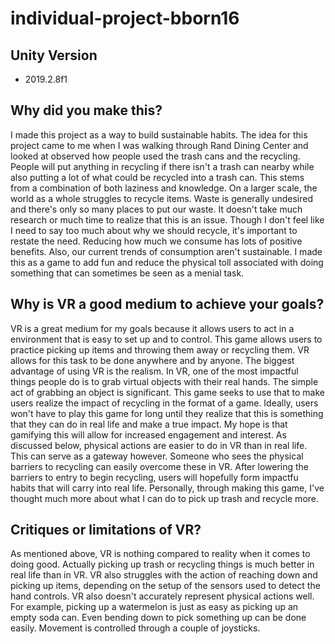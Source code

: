 # individual-project-bborn16

## Unity Version

* 2019.2.8f1

## Why did you make this?
I made this project as a way to build sustainable habits.  The idea for this project came to me when I was walking through Rand Dining Center and looked at observed how people used the trash cans and the recycling.  People will put anything in recycling if there isn't a trash can nearby while also putting a lot of what could be recycled into a trash can.  This stems from a combination of both laziness and knowledge.  On a larger scale, the world as a whole struggles to recycle items.  Waste is generally undesired and there's only so many places to put our waste.  It doesn't take much research or much time to realize that this is an issue.  Though I don't feel like I need to say too much about why we should recycle, it's important to restate the need.  Reducing how much we consume has lots of positive benefits.  Also, our current trends of consumption aren't sustainable.  I made this as a game to add fun and reduce the physical toll associated with doing something that can sometimes be seen as a menial task.


## Why is VR a good medium to achieve your goals?
VR is a great medium for my goals because it allows users to act in a environment that is easy to set up and to control.  This game allows users to practice picking up items and throwing them away or recycling them.  VR allows for this task to be done anywhere and by anyone.  The biggest advantage of using VR is the realism.  In VR, one of the most impactful things people do is to grab virtual objects with their real hands.  The simple act of grabbing an object is significant.  This game seeks to use that to make users realize the impact of recycling in the format of a game.  Ideally, users won't have to play this game for long until they realize that this is something that they can do in real life and make a true impact.  My hope is that gamifying this will allow for increased engagement and interest.  As discussed below, physical actions are easier to do in VR than in real life.  This can serve as a gateway however.  Someone who sees the physical barriers to recycling can easily overcome these in VR.  After lowering the barriers to entry to begin recycling, users will hopefully form impactfu habits that will carry into real life.  Personally, through making this game, I've thought much more about what I can do to pick up trash and recycle more.


## Critiques or limitations of VR?
As mentioned above, VR is nothing compared to reality when it comes to doing good.  Actually picking up trash or recycling things is much better in real life than in VR.  VR also struggles with the action of reaching down and picking up items, depending on the setup of the sensors used to detect the hand controls.  VR also doesn't accurately represent physical actions well.  For example, picking up a watermelon is just as easy as picking up an empty soda can.  Even bending down to pick something up can be done easily.  Movement is controlled through a couple of joysticks.
